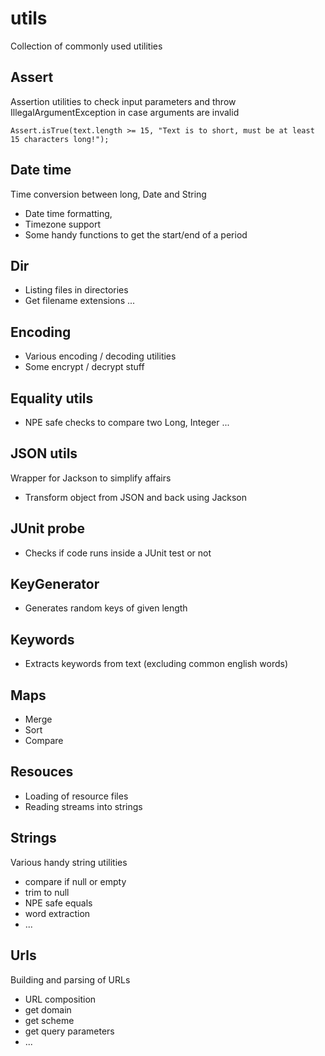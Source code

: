 # utils
Collection of commonly used utilities 

## Assert
Assertion utilities to check input parameters and throw IllegalArgumentException in case arguments are invalid  

`Assert.isTrue(text.length >= 15, "Text is to short, must be at least 15 characters long!");`

## Date time
Time conversion between long, Date and String
* Date time formatting, 
* Timezone support
* Some handy functions to get the start/end of a period 

## Dir 
* Listing files in directories
* Get filename extensions ... 

## Encoding
* Various encoding / decoding utilities
* Some encrypt / decrypt stuff
 
## Equality utils
* NPE safe checks to compare two Long, Integer ... 

## JSON utils
Wrapper for Jackson to simplify affairs
* Transform object from JSON and back using Jackson

## JUnit probe
* Checks if code runs inside a JUnit test or not

## KeyGenerator
* Generates random keys of given length
 
## Keywords
* Extracts keywords from text (excluding common english words)

## Maps
* Merge
* Sort
* Compare

## Resouces
* Loading of resource files
* Reading streams into strings 

## Strings
Various handy string utilities
* compare if null or empty
* trim to null
* NPE safe equals 
* word extraction 
* ...

## Urls
Building and parsing of URLs
* URL composition
* get domain
* get scheme
* get query parameters 
* ...

 
